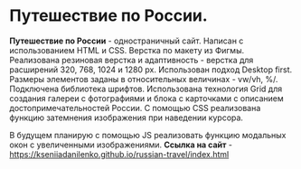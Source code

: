 # Путешествие по России.  
**Путешествие по России** - одностраничный сайт. Написан с использованием HTML и CSS. Верстка по макету из Фигмы. Реализована резиновая верстка и адаптивность - верстка для расширений 320, 768, 1024 и 1280 px. Использован подход Desktop first. Размеры элементов заданы в относительных величинах - vw/vh, %/. Подключена библиотека шрифтов. Использована технология Grid для создания галереи с фотографиями и блока с карточками с описанием достопримечательностей России. С помощью CSS реализована функцию затемнения изображения при наведении курсора. 

В будущем планирую с помощью JS реализовать функцию модальных окон с увеличенными изображениями.
**Ссылка на сайт** - https://kseniiadanilenko.github.io/russian-travel/index.html 